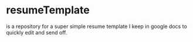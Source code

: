 # resumeTemplate
is a repository for a super simple resume template I keep in google docs to quickly edit and send off.
